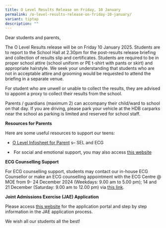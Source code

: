 ```yaml
---
title: O Level Results Release on Friday, 10 January
permalink: /o-level-results-release-on-friday-10-january/
variant: tiptap
description: ""
---
```

<p>Dear students and parents,</p>
<p>The O Level Results release will be on Friday 10 January 2025. Students
are to report to the School Hall at 2.30pm for the post-results release
briefing and collection of results slip and certificates. Students are
required to be in proper school attire (school uniform or PE t-shirt with
pants or skirt) and appropriate hairstyle. We seek your understanding that
students who are not in acceptable attire and grooming would be requested
to attend the briefing in a separate venue.</p>
<p>For student who are unwell or unable to collect the results, they are
advised to appoint a proxy to collect their results from the school.</p>
<p>Parents / guardians (maximum 2) can accompany their child/ward to school
on that day. If you are driving, please park your vehicle at the HDB carparks
near the school as parking is limited and reserved for school staff.</p>
<p></p>
<p><strong>Resources for Parents</strong>
</p>
<p>Here are some useful resources to support our teens:</p>
<ul data-tight="true" class="tight">
<li>
<p><a href="/files/2024_O_Level_Infosheet_for_Parents__Final_.pdf" rel="noopener noreferrer nofollow" target="_blank">O Level Infosheet for Parent</a>
<a rel="noopener noreferrer nofollow" target="_blank">s</a>– SEL and ECG</p>
</li>
<li>
<p>&nbsp;For social and emotional support, you may also access <a href="https://www.moe.gov.sg/education-in-sg/our-programmes/social-and-emotional-learning/sel-resources-for-parents" rel="noopener noreferrer nofollow" target="_blank">this website</a>
</p>
</li>
</ul>
<p></p>
<p><strong>ECG Counselling Support</strong>
</p>
<p>For ECG counselling support, students may contact our in-house ECG Counsellor
or make an ECG counselling appointment with the ECG Centre @ MOE from 9-
24 December 2024 (Weekdays: 9.00 am to 5.00 pm); 14 and 21 December (Saturday:
9.00 am to 12.00 pm) via <a href="https://go.gov.sg/moe-ecg-centre" rel="noopener noreferrer nofollow" target="_blank">this link</a>.</p>
<p></p>
<p><strong>Joint Admissions Exercise (JAE) Application</strong>
</p>
<p>Please access <a href="https://www.moe.gov.sg/post-secondary/admissions/jae" rel="noopener noreferrer nofollow" target="_blank">this website</a> for
the application portal and step by step information in the JAE application
process.</p>
<p>We wish all our students all the best!</p>
